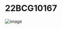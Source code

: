 # 22BCG10167

![image](https://github.com/user-attachments/assets/999b62e8-da6a-48dd-b3d4-78a567a99247)
